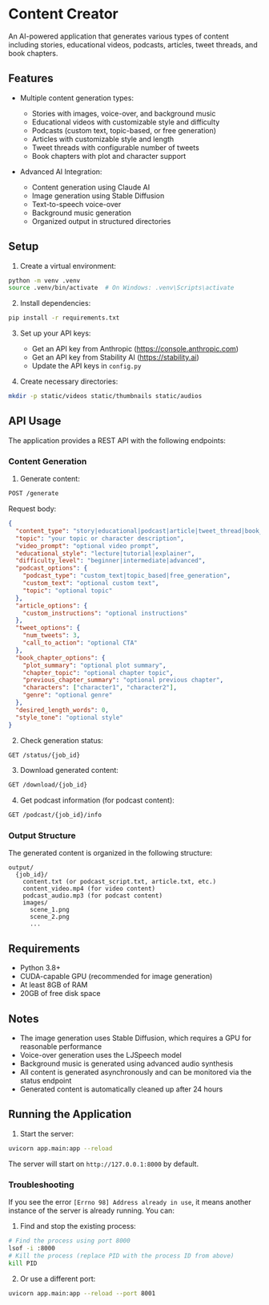 # Content Creator

An AI-powered application that generates various types of content including stories, educational videos, podcasts, articles, tweet threads, and book chapters.

## Features

- Multiple content generation types:
  - Stories with images, voice-over, and background music
  - Educational videos with customizable style and difficulty
  - Podcasts (custom text, topic-based, or free generation)
  - Articles with customizable style and length
  - Tweet threads with configurable number of tweets
  - Book chapters with plot and character support

- Advanced AI Integration:
  - Content generation using Claude AI
  - Image generation using Stable Diffusion
  - Text-to-speech voice-over
  - Background music generation
  - Organized output in structured directories

## Setup

1. Create a virtual environment:
```bash
python -m venv .venv
source .venv/bin/activate  # On Windows: .venv\Scripts\activate
```

2. Install dependencies:
```bash
pip install -r requirements.txt
```

3. Set up your API keys:
   - Get an API key from Anthropic (https://console.anthropic.com)
   - Get an API key from Stability AI (https://stability.ai)
   - Update the API keys in `config.py`

4. Create necessary directories:
```bash
mkdir -p static/videos static/thumbnails static/audios
```

## API Usage

The application provides a REST API with the following endpoints:

### Content Generation

1. Generate content:
```bash
POST /generate
```
Request body:
```json
{
  "content_type": "story|educational|podcast|article|tweet_thread|book_chapter",
  "topic": "your topic or character description",
  "video_prompt": "optional video prompt",
  "educational_style": "lecture|tutorial|explainer",
  "difficulty_level": "beginner|intermediate|advanced",
  "podcast_options": {
    "podcast_type": "custom_text|topic_based|free_generation",
    "custom_text": "optional custom text",
    "topic": "optional topic"
  },
  "article_options": {
    "custom_instructions": "optional instructions"
  },
  "tweet_options": {
    "num_tweets": 3,
    "call_to_action": "optional CTA"
  },
  "book_chapter_options": {
    "plot_summary": "optional plot summary",
    "chapter_topic": "optional chapter topic",
    "previous_chapter_summary": "optional previous chapter",
    "characters": ["character1", "character2"],
    "genre": "optional genre"
  },
  "desired_length_words": 0,
  "style_tone": "optional style"
}
```

2. Check generation status:
```bash
GET /status/{job_id}
```

3. Download generated content:
```bash
GET /download/{job_id}
```

4. Get podcast information (for podcast content):
```bash
GET /podcast/{job_id}/info
```

### Output Structure

The generated content is organized in the following structure:
```
output/
  {job_id}/
    content.txt (or podcast_script.txt, article.txt, etc.)
    content_video.mp4 (for video content)
    podcast_audio.mp3 (for podcast content)
    images/
      scene_1.png
      scene_2.png
      ...
```

## Requirements

- Python 3.8+
- CUDA-capable GPU (recommended for image generation)
- At least 8GB of RAM
- 20GB of free disk space

## Notes

- The image generation uses Stable Diffusion, which requires a GPU for reasonable performance
- Voice-over generation uses the LJSpeech model
- Background music is generated using advanced audio synthesis
- All content is generated asynchronously and can be monitored via the status endpoint
- Generated content is automatically cleaned up after 24 hours

## Running the Application

1. Start the server:
```bash
uvicorn app.main:app --reload
```

The server will start on `http://127.0.0.1:8000` by default.

### Troubleshooting

If you see the error `[Errno 98] Address already in use`, it means another instance of the server is already running. You can:

1. Find and stop the existing process:
```bash
# Find the process using port 8000
lsof -i :8000
# Kill the process (replace PID with the process ID from above)
kill PID
```

2. Or use a different port:
```bash
uvicorn app.main:app --reload --port 8001
``` 